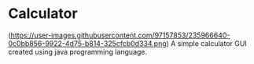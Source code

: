 # Calculator
(https://user-images.githubusercontent.com/97157853/235966640-0c0bb856-9922-4d75-b814-325cfcb0d334.png)
A simple calculator GUI created using java programming language.
